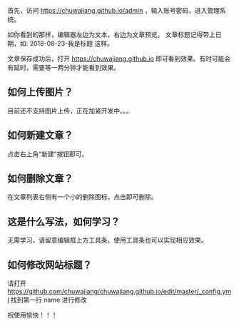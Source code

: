 
首先，访问 https://chuwajiang.github.io/admin ，输入账号密码，进入管理系统。

如你看到的那样，编辑器左边为文本，右边为文章预览。
文章标题记得带上日期，如: 2018-08-23-我是标题 这样。

文章保存成功后，打开 https://chuwajiang.github.io 即可看到效果。有时可能会有延时，需要等一两分钟才能看到效果。


## 如何上传图片？

目前还不支持图片上传，正在加紧开发中。。。

## 如何新建文章？

点击右上角“新建”按钮即可。

## 如何删除文章？

在文章列表右侧有一个小的删除图标，点击即可删除。

## 这是什么写法，如何学习？

无需学习，请留意编辑框上方工具条。使用工具条也可以实现相应效果。

## 如何修改网站标题？

请打开 https://github.com/chuwajiang/chuwajiang.github.io/edit/master/_config.yml 找到第一行 name 进行修改

祝使用愉快！！！